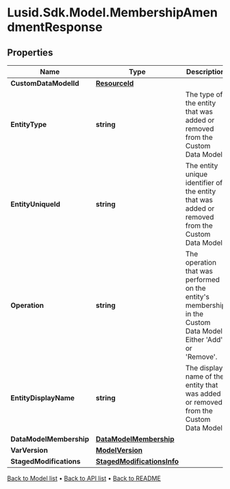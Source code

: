 # Lusid.Sdk.Model.MembershipAmendmentResponse

## Properties

Name | Type | Description | Notes
------------ | ------------- | ------------- | -------------
**CustomDataModelId** | [**ResourceId**](ResourceId.md) |  | 
**EntityType** | **string** | The type of the entity that was added or removed from the Custom Data Model. | 
**EntityUniqueId** | **string** | The entity unique identifier of the entity that was added or removed from the Custom Data Model. | 
**Operation** | **string** | The operation that was performed on the entity&#39;s membership in the Custom Data Model. Either &#39;Add&#39; or &#39;Remove&#39;. | 
**EntityDisplayName** | **string** | The display name of the entity that was added or removed from the Custom Data Model. | 
**DataModelMembership** | [**DataModelMembership**](DataModelMembership.md) |  | [optional] 
**VarVersion** | [**ModelVersion**](ModelVersion.md) |  | [optional] 
**StagedModifications** | [**StagedModificationsInfo**](StagedModificationsInfo.md) |  | [optional] 

[Back to Model list](../README.md#documentation-for-models) &#8226; [Back to API list](../README.md#documentation-for-api-endpoints) &#8226; [Back to README](../README.md)

